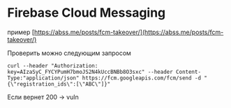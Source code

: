 # Firebase Cloud Messaging

пример [https://abss.me/posts/fcm-takeover/](https://abss.me/posts/fcm-takeover/)

Проверить можно следующим запросом

```
curl --header "Authorization: key=AIzaSyC_FYCYPumH7bmoJS2N4kUccBNBb8O3sxc" --header Content-Type:"application/json" https://fcm.googleapis.com/fcm/send -d "{\"registration_ids\":[\"ABC\"]}"
```

Если вернет 200 -> vuln
